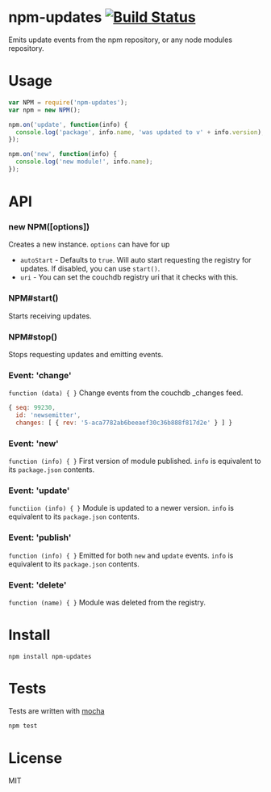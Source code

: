 # npm-updates [![Build Status](https://secure.travis-ci.org/fent/npm-updates.png)](http://travis-ci.org/fent/npm-updates)

Emits update events from the npm repository, or any node modules repository.

# Usage

```js
var NPM = require('npm-updates');
var npm = new NPM();

npm.on('update', function(info) {
  console.log('package', info.name, 'was updated to v' + info.version);
});

npm.on('new', function(info) {
  console.log('new module!', info.name);
});
```

# API

### new NPM([options])

Creates a new instance. `options` can have
for up
* `autoStart` - Defaults to `true`. Will auto start requesting the registry for updates. If disabled, you can use `start()`.
* `uri` - You can set the couchdb registry uri that it checks with this.

### NPM#start()

Starts receiving updates.

### NPM#stop()

Stops requesting updates and emitting events.

### Event: 'change'
`function (data) { }`
Change events from the couchdb _changes feed.

```js
{ seq: 99230,
  id: 'newsemitter',
  changes: [ { rev: '5-aca7782ab6beeaef30c36b888f817d2e' } ] }
```

### Event: 'new'
`function (info) { }`
First version of module published. `info` is equivalent to its `package.json` contents.

### Event: 'update'
`functiion (info) { }`
 Module is updated to a newer version. `info` is equivalent to its `package.json` contents.


### Event: 'publish'
`function (info) { }`
Emitted for both `new` and `update` events. `info` is equivalent to its `package.json` contents.

### Event: 'delete'
`function (name) { }`
Module was deleted from the registry.


# Install

    npm install npm-updates


# Tests
Tests are written with [mocha](http://visionmedia.github.com/mocha/)

```bash
npm test
```

# License
MIT
